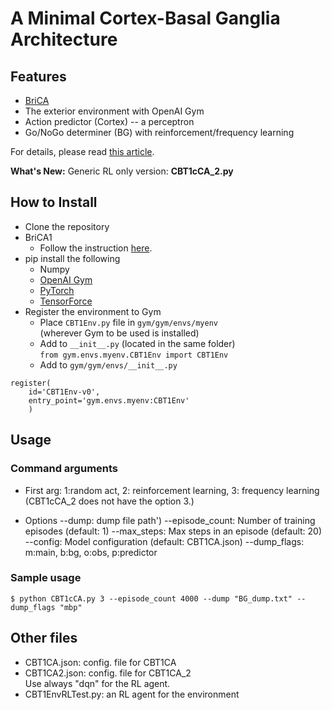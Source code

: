 # A Minimal Cortex-Basal Ganglia Architecture
## Features
* [BriCA](https://github.com/wbap/BriCA1)
* The exterior environment with OpenAI Gym
* Action predictor (Cortex) -- a perceptron
* Go/NoGo determiner (BG) with reinforcement/frequency learning

For details, please read [this article](https://rondelionai.blogspot.com/2021/12/a-minimal-cortex-basal-ganglia.html).

**What's New:** Generic RL only version: **CBT1cCA_2.py**

## How to Install
* Clone the repository
* BriCA1
    * Follow the instruction [here](http://wbap.github.io/BriCA1/tutorial/introduction.html#installing).
* pip install the following
    * Numpy
    * [OpenAI Gym](https://gym.openai.com/)
    * [PyTorch](https://pytorch.org)
    * [TensorForce](https://github.com/tensorforce/tensorforce)
* Register the environment to Gym
    * Place `CBT1Env.py` file in `gym/gym/envs/myenv`  
    (wherever Gym to be used is installed)
    * Add to `__init__.py` (located in the same folder)  
      `from gym.envs.myenv.CBT1Env import CBT1Env`
    * Add to `gym/gym/envs/__init__.py`  
```
register(
    id='CBT1Env-v0',
    entry_point='gym.envs.myenv:CBT1Env'
    )
```

## Usage
### Command arguments
- First arg: 1:random act, 2: reinforcement learning, 3: frequency learning  
(CBT1cCA_2 does not have the option 3.)  

- Options
      --dump: dump file path')
      --episode_count: Number of training episodes (default: 1)
      --max_steps: Max steps in an episode (default: 20)
      --config: Model configuration (default: CBT1CA.json)
      --dump_flags: m:main, b:bg, o:obs, p:predictor

### Sample usage
```
$ python CBT1cCA.py 3 --episode_count 4000 --dump "BG_dump.txt" --dump_flags "mbp"

```

## Other files

* CBT1CA.json:	config. file for CBT1CA
* CBT1CA2.json:	config. file for CBT1CA_2  
Use always "dqn" for the RL agent.
* CBT1EnvRLTest.py:	an RL agent for the environment


